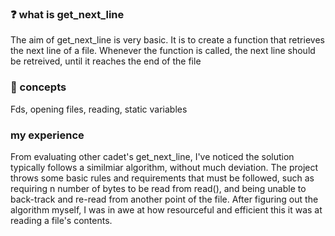 ### ❓ what is get_next_line
The aim of get_next_line is very basic. It is to create a function that retrieves the next line of a file. Whenever the function is called, the next line should be retreived, until it reaches the end of the file

### 📖 concepts
Fds, opening files, reading, static variables

### my experience
From evaluating other cadet's get_next_line, I've noticed the solution typically follows a similmiar algorithm, without much deviation. The project throws some basic rules and requirements that must be followed, such as requiring n number of bytes to be read from read(), and being unable to back-track and re-read from another point of the file. After figuring out the algorithm myself, I was in awe at how resourceful and efficient this it was at reading a file's contents.
